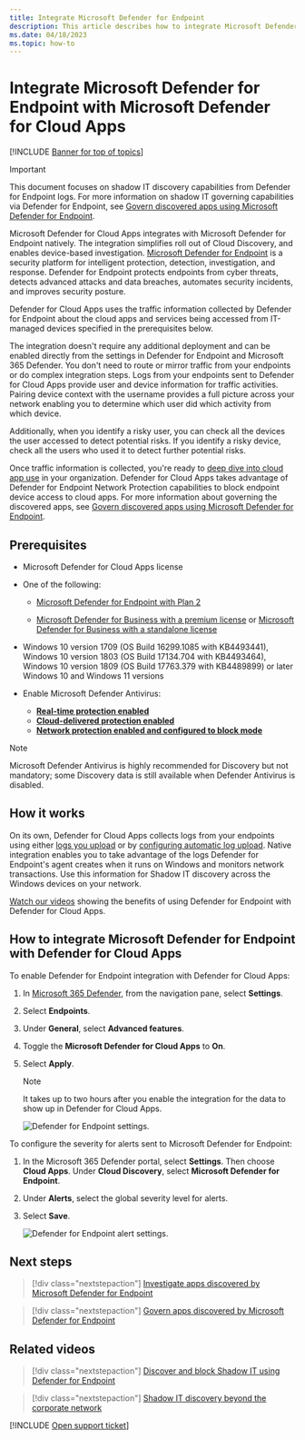 ```yaml
---
title: Integrate Microsoft Defender for Endpoint
description: This article describes how to integrate Microsoft Defender for Endpoint with Defender for Cloud Apps for enhanced visibility into Shadow IT and risk management.
ms.date: 04/18/2023
ms.topic: how-to
---
```


# Integrate Microsoft Defender for Endpoint with Microsoft Defender for Cloud Apps

[!INCLUDE [Banner for top of topics](includes/banner.md)]

> [!IMPORTANT]
> This document focuses on shadow IT discovery capabilities from Defender for Endpoint logs. For more information on shadow IT governing capabilities via Defender for Endpoint, see [Govern discovered apps using Microsoft Defender for Endpoint](mde-govern.md).

Microsoft Defender for Cloud Apps integrates with Microsoft Defender for Endpoint natively. The integration simplifies roll out of Cloud Discovery, and enables device-based investigation. [Microsoft Defender for Endpoint](/microsoft-365/security/defender-endpoint/microsoft-defender-endpoint) is a security platform for intelligent protection, detection, investigation, and response. Defender for Endpoint protects endpoints from cyber threats, detects advanced attacks and data breaches, automates security incidents, and improves security posture.

Defender for Cloud Apps uses the traffic information collected by Defender for Endpoint about the cloud apps and services being accessed from IT-managed devices specified in the prerequisites below.

The integration doesn't require any additional deployment and can be enabled directly from the settings in Defender for Endpoint and Microsoft 365 Defender. You don't need to route or mirror traffic from your endpoints or do complex integration steps. Logs from your endpoints sent to Defender for Cloud Apps provide user and device information for traffic activities. Pairing device context with the username provides a full picture across your network enabling you to determine which user did which activity from which device.

Additionally, when you identify a risky user, you can check all the devices the user accessed to detect potential risks. If you identify a risky device, check all the users who used it to detect further potential risks.

Once traffic information is collected, you're ready to [deep dive into cloud app use](discovered-apps.md#deep-dive-into-discovered-apps) in your organization. Defender for Cloud Apps takes advantage of Defender for Endpoint Network Protection capabilities to block endpoint device access to cloud apps. For more information about governing the discovered apps, see [Govern discovered apps using Microsoft Defender for Endpoint](mde-govern.md).

## Prerequisites

- Microsoft Defender for Cloud Apps license
- One of the following:

    - [Microsoft Defender for Endpoint with Plan 2](/microsoft-365/security/defender-endpoint/defender-endpoint-plan-1-2) 

    - [Microsoft Defender for Business with a premium license](/microsoft-365/security/defender-endpoint/defender-endpoint-plan-1-2) or [Microsoft Defender for Business with a standalone license](/microsoft-365/security/defender-endpoint/defender-endpoint-plan-1-2)
- Windows 10 version 1709 (OS Build 16299.1085 with KB4493441), Windows 10 version 1803 (OS Build 17134.704 with KB4493464), Windows 10 version 1809 (OS Build 17763.379 with KB4489899) or later Windows 10 and Windows 11 versions
- Enable Microsoft Defender Antivirus:
  - **[Real-time protection enabled](/microsoft-365/security/defender-endpoint/configure-real-time-protection-microsoft-defender-antivirus)**
  - **[Cloud-delivered protection enabled](/microsoft-365/security/defender-endpoint/enable-cloud-protection-microsoft-defender-antivirus)**
  - **[Network protection enabled and configured to block mode](/microsoft-365/security/defender-endpoint/enable-network-protection)**

> [!NOTE]
> Microsoft Defender Antivirus is highly recommended for Discovery but not mandatory; some Discovery data is still available when Defender Antivirus is disabled.

## How it works

On its own, Defender for Cloud Apps collects logs from your endpoints using either [logs you upload](create-snapshot-cloud-discovery-reports.md) or by [configuring automatic log upload](discovery-docker.md). Native integration enables you to take advantage of the logs Defender for Endpoint's agent creates when it runs on Windows and monitors network transactions. Use this information for Shadow IT discovery across the Windows devices on your network.

[Watch our videos](#related-videos) showing the benefits of using Defender for Endpoint with Defender for Cloud Apps.

## How to integrate Microsoft Defender for Endpoint with Defender for Cloud Apps

To enable Defender for Endpoint integration with Defender for Cloud Apps:

1. In [Microsoft 365 Defender](https://security.microsoft.com), from the navigation pane, select **Settings**.
1. Select **Endpoints**.
1. Under **General**, select **Advanced features**.
1. Toggle the **Microsoft Defender for Cloud Apps** to **On**.
1. Select **Apply**.

    >[!NOTE]
    > It takes up to two hours after you enable the integration for the data to show up in Defender for Cloud Apps.
    >

    ![Defender for Endpoint settings.](media/mde-settings.png)

To configure the severity for alerts sent to Microsoft Defender for Endpoint:

1. In the Microsoft 365 Defender portal, select **Settings**. Then choose **Cloud Apps**. Under **Cloud Discovery**, select **Microsoft Defender for Endpoint**.
1. Under **Alerts**, select the global severity level for alerts.
1. Select **Save**.

    ![Defender for Endpoint alert settings.](media/mde-alert-severity-settings.png)

## Next steps

> [!div class="nextstepaction"]
> [Investigate apps discovered by Microsoft Defender for Endpoint](mde-investigation.md)

> [!div class="nextstepaction"]
> [Govern apps discovered by Microsoft Defender for Endpoint](mde-govern.md)

## Related videos

> [!div class="nextstepaction"]
> [Discover and block Shadow IT using Defender for Endpoint](https://www.youtube.com/watch?v=MsHkTOoqSQo)

> [!div class="nextstepaction"]
> [Shadow IT discovery beyond the corporate network](https://www.youtube.com/watch?v=f8hbvbY1Hnc)

[!INCLUDE [Open support ticket](includes/support.md)]
